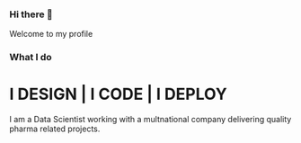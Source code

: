 ### Hi there 👋
Welcome to my profile

### What I do

# I DESIGN | I CODE | I DEPLOY
I am a Data Scientist working with a multnational company delivering quality pharma related projects.



<!--
**do2blehelix/do2blehelix** is a ✨ _special_ ✨ repository because its `README.md` (this file) appears on your GitHub profile.

Here are some ideas to get you started:

- 🔭 I’m currently working on ...
- 🌱 I’m currently learning ...
- 👯 I’m looking to collaborate on ...
- 🤔 I’m looking for help with ...
- 💬 Ask me about ...
- 📫 How to reach me: ...
- 😄 Pronouns: ...
- ⚡ Fun fact: ...
-->
